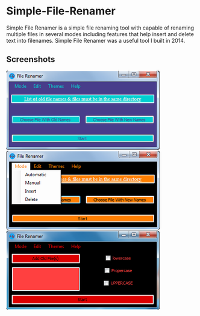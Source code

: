 # Simple-File-Renamer
Simple File Renamer is a simple file renaming tool with capable of renaming multiple files in 
several modes including features that help insert and delete text into filenames. Simple File Renamer 
was a useful tool I built in 2014.



## Screenshots
<img src="https://github.com/ezzak/Simple-File-Renamer/blob/master/Screenshots/1.png"/> <br/>
<img src="https://github.com/ezzak/Simple-File-Renamer/blob/master/Screenshots/2.png"/> <br />
<img src="https://github.com/ezzak/Simple-File-Renamer/blob/master/Screenshots/3.png"/>
